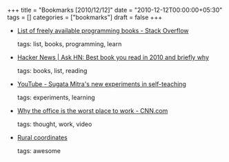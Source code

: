 +++
title = "Bookmarks [2010/12/12]"
date = "2010-12-12T00:00:00+05:30"
tags = []
categories = ["bookmarks"]
draft = false
+++

-   [List of freely available programming books - Stack Overflow](http://stackoverflow.com/questions/194812/list-of-freely-available-programming-books)

    tags: list, books, programming, learn

-   [Hacker News | Ask HN: Best book you read in 2010 and briefly why](http://news.ycombinator.com/item?id=1973516)

    tags: books, list, reading

-   [YouTube - Sugata Mitra's new experiments in self-teaching](http://www.youtube.com/watch?v=dk60sYrU2RU&feature=related)

    tags: experiments, learning

-   [Why the office is the worst place to work - CNN.com](http://edition.cnn.com/2010/OPINION/12/05/fried.office.work/index.html?iref=NS1)

    tags: thought, work, video

-   [Rural coordinates](http://www.indianexpress.com/news/Rural-coordinates/723535)

    tags: awesome
